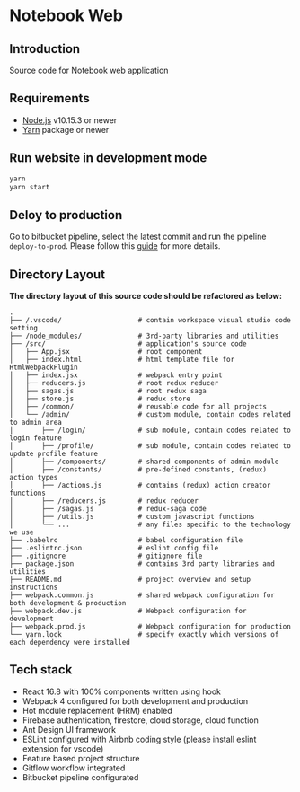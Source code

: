 # Notebook Web


## Introduction

Source code for Notebook web application


## Requirements

- [Node.js](https://nodejs.org/) v10.15.3 or newer
- [Yarn](https://yarnpkg.com/) package or newer


## Run website in development mode

``` bash
yarn
yarn start
```


## Deloy to production

Go to bitbucket pipeline, select the latest commit and run the pipeline `deploy-to-prod`. Please follow this [guide](https://confluence.atlassian.com/bitbucket/run-pipelines-manually-861242583.html) for more details.


## Directory Layout

**The directory layout of this source code should be refactored as below:**

```
.
├── /.vscode/                   # contain workspace visual studio code setting
├── /node_modules/              # 3rd-party libraries and utilities
├── /src/                       # application's source code
│   ├── App.jsx                 # root component
│   ├── index.html              # html template file for HtmlWebpackPlugin
│   ├── index.jsx               # webpack entry point
│   ├── reducers.js             # root redux reducer
│   ├── sagas.js                # root redux saga
│   ├── store.js                # redux store
│   ├── /common/                # reusable code for all projects
│   └── /admin/                 # custom module, contain codes related to admin area
│       ├── /login/             # sub module, contain codes related to login feature
│       ├── /profile/           # sub module, contain codes related to update profile feature
│       ├── /components/        # shared components of admin module
│       ├── /constants/         # pre-defined constants, (redux) action types
│       ├── /actions.js         # contains (redux) action creator functions
│       ├── /reducers.js        # redux reducer
│       ├── /sagas.js           # redux-saga code
│       ├── /utils.js           # custom javascript functions
│       └── ...                 # any files specific to the technology we use
├── .babelrc                    # babel configuration file
├── .eslintrc.json              # eslint config file
├── .gitignore                  # gitignore file
├── package.json                # contains 3rd party libraries and utilities
├── README.md                   # project overview and setup instructions
├── webpack.common.js           # shared webpack configuration for both development & production
├── webpack.dev.js              # Webpack configuration for development
├── webpack.prod.js             # Webpack configuration for production
└── yarn.lock                   # specify exactly which versions of each dependency were installed
```


## Tech stack

- React 16.8 with 100% components written using hook
- Webpack 4 configured for both development and production
- Hot module replacement (HRM) enabled
- Firebase authentication, firestore, cloud storage, cloud function
- Ant Design UI framework
- ESLint configured with Airbnb coding style (please install eslint extension for vscode)
- Feature based project structure
- Gitflow workflow integrated
- Bitbucket pipeline configurated